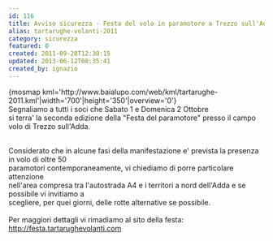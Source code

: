 ```yaml
---
id: 116
title: Avviso sicurezza - Festa del volo in paramotore a Trezzo sull'Adda
alias: tartarughe-volanti-2011
category: sicurezza
featured: 0
created: 2011-09-28T12:30:15
updated: 2013-06-12T08:35:41
created_by: ignazio
---
```

<p>
 {mosmap kml='http://www.baialupo.com/web/kml/tartarughe-2011.kml'|width='700'|height='350'|overview='0'}
 <br/>
 Segnaliamo a tutti i soci che Sabato 1 e Domenica 2 Ottobre
 <br/>
 si terra' la seconda edizione della "Festa del paramotore" presso il campo volo di Trezzo sull'Adda.
</p>
<p>
 <br/>
 Considerato che in alcune fasi della manifestazione e' prevista la presenza in volo di oltre 50
 <br/>
 paramotori contemporaneamente, vi chiediamo di porre particolare attenzione
 <br/>
 nell'area compresa tra l'autostrada A4 e i territori a nord dell'Adda e se possibile vi invitiamo a
 <br/>
 scegliere, per quei giorni, delle rotte alternative se possibile.
 <br/>
 <br/>
 Per maggiori dettagli vi rimadiamo al sito della festa:
 <br/>
 <span style="text-decoration: underline;">
  <span style="color: #800080;">
   <a href="http://festa.tartarughevolanti.com">
    http://festa.tartarughevolanti.com
   </a>
  </span>
 </span>
</p>
